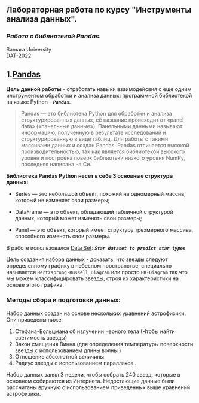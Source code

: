 
## Лабораторная работа по курсу "Инструменты анализа данных".<br/>
### *Работа с библиотекой Pandas.* <br/>
Samara University <br/>
DAT-2022

## 1.[Pandas](https://github.com/Dark-MonkGI/Data_Analysis_Tools_SAMARA_UNIVERSITY/blob/main/1.%20Pandas/DAT_6131-010402D_Griaznov_I_LW1.ipynb)
**Цель данной работы** - отработать навыки взаимодейсвия с еще одним инструментом обработки и анализа данных: программной библиотекой на языке Python -  ***`Pandas`***.

> Pandas — это библиотека Python для обработки и анализа структурированных данных, её название происходит от «panel data» («панельные данные»). Панельными данными называют информацию, полученную в результате исследований и структурированную в виде таблиц. Для работы с такими массивами данных и создан Pandas. 
> Pandas отличается высокой производительностью, так как является библиотекой высокого уровня и построена поверх библиотеки низкого уровня NumPy, последняя написана на Си. <br/>

**Библиотека Pandas Python несет в себе 3 основные структуры данных:**

 -   Series — это небольшой объект, похожий на одномерный массив, который не изменяет свои размеры;

 -   DataFrame — это объект, обладающий табличной структурой данных, который может изменять свои размеры;

 -  Panel — это объект, который имеет структуру трехмерного массива, способного изменять свои размеры.


В работе использовался [Data Set](https://www.kaggle.com/datasets/deepu1109/star-dataset): ***`Star dataset to predict star types`***  <br/>

Цель создания набора данных - доказать, что звезды следуют определенному графику в небесном пространстве,
специально называется `Hertzsprung-Russell Diagram` или просто `HR-Diagram`
так что мы можем классифицировать звезды, строя их характеристики на основе этого графика. 

### Методы сбора и подготовки данных:

Набор данных создан на основе нескольких уравнений астрофизики. Они приведены ниже:

 1. Стефана-Больцмана об излучении черного тела (Чтобы найти светимость звезды)
 2. Закон смещения Винна (для определения температуры поверхности звезды с использованием длины волны )
 3. Отношение абсолютной величины
 4. Радиус звезды с использованием параллакса .

Набор данных занял 3 недели, чтобы собрать 240 звезд, которые в основном собираются из Интернета.
Недостающие данные были рассчитаны вручную с использованием приведенных выше уравнений астрофизики. 
